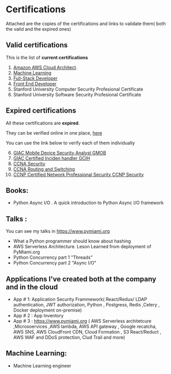 # Certifications

Attached are the copies of the certifications and links to validate them( both the valid and the expired ones)

## Valid certifications

This is the list of **current certifications**

  1. [Amazon AWS  Cloud  Architect](https://confirm.udacity.com/3CTKXSDA).
  2. [Machine Learning](https://graduation.udacity.com/confirm/5H6DR2VH)
  3. [Full-Stack Developer](https://graduation.udacity.com/confirm/SJTMAG6K)
  4. [Front End Developer](https://graduation.udacity.com/confirm/CC3KGSDH)
  5. Stanford University Computer Security Profesional Certificate
  6. Stanford University Software Security Profesional Certificate

## Expired certifications

All these certifications are **expired**.

They  can be verified online in one place,   [here](https://www.youracclaim.com/users/david-gutierrez.38d9e4cb)

You can use the link below to verify each of them individually

  6.  [GIAC Mobile Device Security Analyst GMOB](https://www.youracclaim.com/earner/earned/badge/ce78cded-228f-453a-a199-f54e996b459e)
  7.  [GIAC Certified Inciden handler GCIH](https://www.youracclaim.com/badges/287c877a-26ce-49bf-9768-5cbffd4a1433)
  8.  [CCNA Security](https://www.youracclaim.com/badges/30459488-4047-4857-a782-491457fd8537)
  9.  [CCNA Routing and Switching](https://www.youracclaim.com/badges/44b6650a-5103-420f-a838-b6379795aa9c)
  10. [CCNP Certified Network Professional Security CCNP Security](https://www.youracclaim.com/badges/b9e214b1-a11d-40b1-a508-5ec3f8503e77)


## Books:

- Python Async I/O . A quick introduction to Python Async I/O framework

## Talks :

You can see my talks in https://www.pymiami.org

 - What a Python programmer should know about hashing
 - AWS Serverless Architecture. Leson Learned from deployment of PyMiami.org
 - Python Concurrency part 1 "Threads"
 - Python Concurrency part 2 "Async I/O"

## Applications I've created both  at the company and in the cloud

- App # 1: Application Security Frammework( React/Redux/ LDAP authentication, JWT authorization, Python , Postgress, Redis ,Celery , Docker deployment on-premise)
- App # 2 : App Inventory
- App # 3 : https://www.pymiami.org ( AWS Serverless architetcure ,Microsoervices ,AWS lambda, AWS API gateway , Google recatcha, AWS SNS, AWS CloudFront CDN,  Cloud Formation , S3  React/Reduct , AWS WAF and DDoS protection, Clud Trail and more)

## Machine Learning:

  - Machine Learning engineer 

